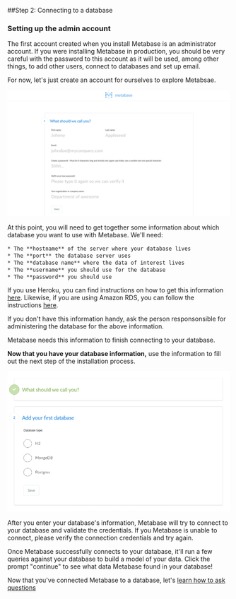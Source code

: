 
##Step 2: Connecting to a database


### Setting up the admin account
The first account created when you install Metabase is an administrator account. If you were installing Metabase in production, you should be very careful with the password to this account as it will be used, among other things, to add other users, connect to databases and set up email. 

For now, let's just create an account for ourselves to explore Metabsae. 


![accountsetup](images/AccountSetup.png)

At this point, you will need to get together some information about which database you want to use with Metabase. We'll need:

    * The **hostname** of the server where your database lives
    * The **port** the database server uses
    * The **database name** where the data of interest lives
    * The **username** you should use for the database
    * The **password** you should use


If you use Heroku, you can find instructions on how to get this information [here](../frequently-asked-questions/questions#how-do-i-look-up-connection-information-for-databases-on-heroku). Likewise, if you are using Amazon RDS, you can follow the instructions [here](../frequently-asked-questions/questions#how-do-i-look-up-connection-information-for-databases-on-amazons-rds-service). 

If you don't have this information handy, ask the person responsonsible for administering the database for the above information.


Metabase needs this information to finish connecting to your database.  

**Now that you have your database information,** use the information to fill out the next step of the installation process. 

![adddatabase](images/AddDatabase.png)

After you enter your database's information, Metabase will try to connect to your database and validate the credentials.  If you Metabase is unable to connect, please verify the connection credentials and try again. 

Once Metabase successfully connects to your database, it'll run a few queries against your database to build a model of your data.  Click the prompt "continue" to see what data Metabase found in your database!

Now that you've connected Metabase to a database, let's [learn how to ask questions](03-asking-questions.md)